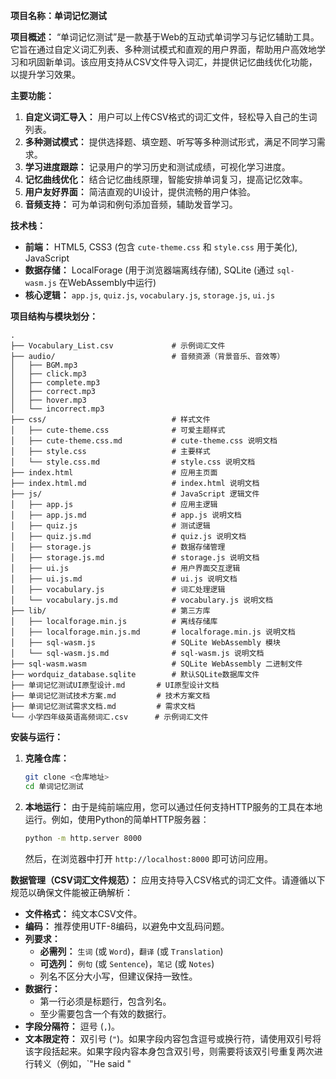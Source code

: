 
**项目名称：单词记忆测试**

**项目概述：**
“单词记忆测试”是一款基于Web的互动式单词学习与记忆辅助工具。它旨在通过自定义词汇列表、多种测试模式和直观的用户界面，帮助用户高效地学习和巩固新单词。该应用支持从CSV文件导入词汇，并提供记忆曲线优化功能，以提升学习效果。

**主要功能：**
1.  **自定义词汇导入：** 用户可以上传CSV格式的词汇文件，轻松导入自己的生词列表。
2.  **多种测试模式：** 提供选择题、填空题、听写等多种测试形式，满足不同学习需求。
3.  **学习进度跟踪：** 记录用户的学习历史和测试成绩，可视化学习进度。
4.  **记忆曲线优化：** 结合记忆曲线原理，智能安排单词复习，提高记忆效率。
5.  **用户友好界面：** 简洁直观的UI设计，提供流畅的用户体验。
6.  **音频支持：** 可为单词和例句添加音频，辅助发音学习。

**技术栈：**
*   **前端：** HTML5, CSS3 (包含 `cute-theme.css` 和 `style.css` 用于美化), JavaScript
*   **数据存储：** LocalForage (用于浏览器端离线存储), SQLite (通过 `sql-wasm.js` 在WebAssembly中运行)
*   **核心逻辑：** `app.js`, `quiz.js`, `vocabulary.js`, `storage.js`, `ui.js`

**项目结构与模块划分：**
```
. 
├── Vocabulary_List.csv             # 示例词汇文件
├── audio/                          # 音频资源（背景音乐、音效等）
│   ├── BGM.mp3
│   ├── click.mp3
│   ├── complete.mp3
│   ├── correct.mp3
│   ├── hover.mp3
│   └── incorrect.mp3
├── css/                            # 样式文件
│   ├── cute-theme.css              # 可爱主题样式
│   ├── cute-theme.css.md           # cute-theme.css 说明文档
│   ├── style.css                   # 主要样式
│   └── style.css.md                # style.css 说明文档
├── index.html                      # 应用主页面
├── index.html.md                   # index.html 说明文档
├── js/                             # JavaScript 逻辑文件
│   ├── app.js                      # 应用主逻辑
│   ├── app.js.md                   # app.js 说明文档
│   ├── quiz.js                     # 测试逻辑
│   ├── quiz.js.md                  # quiz.js 说明文档
│   ├── storage.js                  # 数据存储管理
│   ├── storage.js.md               # storage.js 说明文档
│   ├── ui.js                       # 用户界面交互逻辑
│   ├── ui.js.md                    # ui.js 说明文档
│   ├── vocabulary.js               # 词汇处理逻辑
│   └── vocabulary.js.md            # vocabulary.js 说明文档
├── lib/                            # 第三方库
│   ├── localforage.min.js          # 离线存储库
│   ├── localforage.min.js.md       # localforage.min.js 说明文档
│   ├── sql-wasm.js                 # SQLite WebAssembly 模块
│   └── sql-wasm.js.md              # sql-wasm.js 说明文档
├── sql-wasm.wasm                   # SQLite WebAssembly 二进制文件
├── wordquiz_database.sqlite        # 默认SQLite数据库文件
├── 单词记忆测试UI原型设计.md       # UI原型设计文档
├── 单词记忆测试技术方案.md         # 技术方案文档
├── 单词记忆测试需求文档.md         # 需求文档
└── 小学四年级英语高频词汇.csv      # 示例词汇文件
```

**安装与运行：**
1.  **克隆仓库：**
    ```bash
    git clone <仓库地址>
    cd 单词记忆测试
    ```
2.  **本地运行：**
    由于是纯前端应用，您可以通过任何支持HTTP服务的工具在本地运行。例如，使用Python的简单HTTP服务器：
    ```bash
    python -m http.server 8000
    ```
    然后，在浏览器中打开 `http://localhost:8000` 即可访问应用。

**数据管理（CSV词汇文件规范）：**
应用支持导入CSV格式的词汇文件。请遵循以下规范以确保文件能被正确解析：

*   **文件格式：** 纯文本CSV文件。
*   **编码：** 推荐使用UTF-8编码，以避免中文乱码问题。
*   **列要求：**
    *   **必需列：** `生词` (或 `Word`)，`翻译` (或 `Translation`)
    *   **可选列：** `例句` (或 `Sentence`)，`笔记` (或 `Notes`)
    *   列名不区分大小写，但建议保持一致性。
*   **数据行：**
    *   第一行必须是标题行，包含列名。
    *   至少需要包含一个有效的数据行。
*   **字段分隔符：** 逗号 (`,`)。
*   **文本限定符：** 双引号 (`"`)。如果字段内容包含逗号或换行符，请使用双引号将该字段括起来。如果字段内容本身包含双引号，则需要将该双引号重复两次进行转义（例如，`"He said "
        
